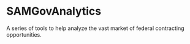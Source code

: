 # SAMGovAnalytics
A series of tools to help analyze the vast market of federal contracting opportunities.

